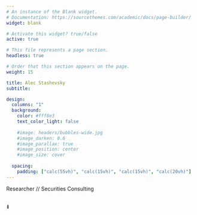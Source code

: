 ```yaml
---
# An instance of the Blank widget.
# Documentation: https://sourcethemes.com/academic/docs/page-builder/
widget: blank

# Activate this widget? true/false
active: true

# This file represents a page section.
headless: true

# Order that this section appears on the page.
weight: 15

title: Alec Stashevsky
subtitle:

design:
  columns: "1"
  background:
    color: #fff8e3
    text_color_light: false
    
    #image: headers/bubbles-wide.jpg
    #image_darken: 0.6
    #image_parallax: true
    #image_position: center
    #image_size: cover
    
  spacing:
    padding: ["calc(55vh)", "calc(15vh)", "calc(15vh)", "calc(20vh)"]
---
```



Researcher // Securities Consulting

<br />
⇟